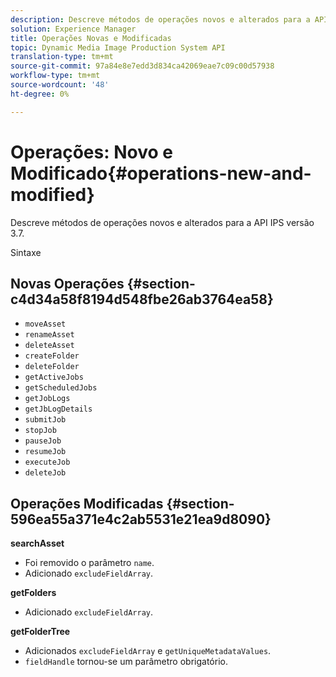```yaml
---
description: Descreve métodos de operações novos e alterados para a API IPS versão 3.7.
solution: Experience Manager
title: Operações Novas e Modificadas
topic: Dynamic Media Image Production System API
translation-type: tm+mt
source-git-commit: 97a84e8e7edd3d834ca42069eae7c09c00d57938
workflow-type: tm+mt
source-wordcount: '48'
ht-degree: 0%

---
```



# Operações: Novo e Modificado{#operations-new-and-modified}

Descreve métodos de operações novos e alterados para a API IPS versão 3.7.

Sintaxe

## Novas Operações {#section-c4d34a58f8194d548fbe26ab3764ea58}

* `moveAsset`
* `renameAsset`
* `deleteAsset`
* `createFolder`
* `deleteFolder`
* `getActiveJobs`
* `getScheduledJobs`
* `getJobLogs`
* `getJbLogDetails`
* `submitJob`
* `stopJob`
* `pauseJob`
* `resumeJob`
* `executeJob`
* `deleteJob`

## Operações Modificadas {#section-596ea55a371e4c2ab5531e21ea9d8090}

**searchAsset**

* Foi removido o parâmetro `name`.
* Adicionado `excludeFieldArray`.

**getFolders**

* Adicionado `excludeFieldArray`.

**getFolderTree**

* Adicionados `excludeFieldArray` e `getUniqueMetadataValues`.
* `fieldHandle` tornou-se um parâmetro obrigatório.

